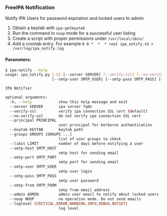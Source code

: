 ### FreeIPA Notification
Notify IPA Users for password expiration and locked users to admin
1. Obtain a keytab with ```ipa-getkeytab```
2. Run the command in ```noop``` mode for a successful user listing
3. Create a script with proper permissions under ```/usr/local/sbin/```
4. Add a crontab entry. For example ```0 0 *  *  * root ipa_notify.sh > /var/log/ipa_notify.log```


#### Parameters:
```bash
$ ipa-notify --help
usage: ipa_notify.py [-h] [--server SERVER] [--verify-ssl] [--no-verify-ssl] [--principal PRINCIPAL] [--keytab KEYTAB] [--groups GROUPS [GROUPS ...]] [--limit LIMIT] [--smtp-host SMTP_HOST] [--smtp-port SMTP_PORT]
                     [--smtp-user SMTP_USER] [--smtp-pass SMTP_PASS] [--smtp-from SMTP_FROM] [--admin ADMIN] [--noop NOOP] [--loglevel {CRITICAL,ERROR,WARNING,INFO,DEBUG,NOTSET}]

IPA Notifier

optional arguments:
  -h, --help            show this help message and exit
  --server SERVER       ipa server fqdn
  --verify-ssl          verify ipa connection SSL cert (default)
  --no-verify-ssl       do not verify ipa connection SSL cert
  --principal PRINCIPAL
                        user principal for kerberos authentication
  --keytab KEYTAB       keytab path
  --groups GROUPS [GROUPS ...]
                        list of user groups to check
  --limit LIMIT         number of days before notifying a user
  --smtp-host SMTP_HOST
                        smtp host for sending email
  --smtp-port SMTP_PORT
                        smtp port for sending email
  --smtp-user SMTP_USER
                        smtp user login
  --smtp-pass SMTP_PASS
                        smtp user password
  --smtp-from SMTP_FROM
                        smtp from email address
  --admin ADMIN         admin user email to notify about locked users
  --noop NOOP           no operation mode. Do not send emails
  --loglevel {CRITICAL,ERROR,WARNING,INFO,DEBUG,NOTSET}
                        log level

```